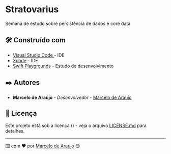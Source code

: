 # Stratovarius

Semana de estudo sobre persistência de dados e core data

## 🛠️ Construído com

* [Visual Studio Code ](https://code.visualstudio.com) - IDE
* [Xcode](https://developer.apple.com/xcode/) - IDE 
* [Swift Playgrounds](https://www.apple.com/br/swift/playgrounds/) - Estudo de desenvolvimento 

## ✒️ Autores

* **Marcelo de Araújo** - *Desenvolvedor* - [Marcelo de Araujo](https://github.com/AIWASS23)

## 📄 Licença

Este projeto está sob a licença () - veja o arquivo [LICENSE.md](https://github.com/usuario/projeto/licenca) para detalhes.

---
⌨️ com ❤️ por [Marcelo de Araujo](https://github.com/AIWASS23) 😊